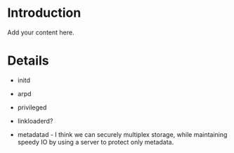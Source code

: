 # Introduction #

Add your content here.


# Details #
  * initd

  * arpd

  * privileged

  * linkloaderd?

  * metadatad - I think we can securely multiplex storage, while maintaining speedy IO by using a server to protect only metadata.